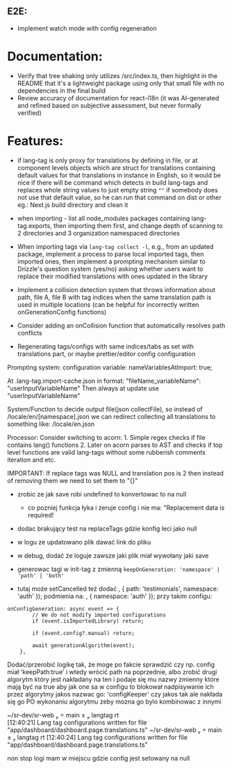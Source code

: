 
## E2E:

- Implement watch mode with config regeneration

# Documentation:

- Verify that tree shaking only utilizes /src/index.ts, then highlight in the README that it's a lightweight package using only that small file with no dependencies in the final build
- Review accuracy of documentation for react-i18n (it was AI-generated and refined based on subjective assessment, but never formally verified)

# Features:

- if lang-tag is only proxy for translations by defining in file, or at component levels
objects which are struct for translations containing default values for that translations
in instance in English, so it would be nice if there will be command which detects
in build lang-tags and replaces whole string values to just empty string `""` if somebody does
not use that default value, so he can run that command on dist or other eg.: Next.js build directory and clean it

- when importing - list all node_modules packages containing lang-tag.exports, then importing them first, and change depth of scanning to 2 directories and 3 organization namespaced directories

- When importing tags via `lang-tag collect -l`, e.g., from an updated package, implement a process to parse local imported tags, then imported ones, then implement a prompting mechanism similar to Drizzle's question system (yes/no) asking whether users want to replace their modified translations with ones updated in the library
- Implement a collision detection system that throws information about path, file A, file B with tag indices when the same translation path is used in multiple locations (can be helpful for incorrectly written onGenerationConfig functions)
- Consider adding an onCollision function that automatically resolves path conflicts
- Regenerating tags/configs with same indices/tabs as set with translations part, or maybe prettier/editor config configuration


Prompting system:
configuration variable: nameVariablesAtImport: true;

At .lang-tag.import-cache.json in format:
"fileName_variableName": "userInputVariableName"
Then always at update use "userInputVariableName"

System/Function to decide output file(json collectFile), so instead of /locale/en/[namespace].json we can redirect collecting all translations to something like: /locale/en.json 



Processor: Consider switching to acorn:
    1. Simple regex checks if file contains lang() functions
    2. Later on acorn parses to AST and checks if top level functions are valid lang-tags without some rubberish comments iteration and etc.


IMPORTANT: If replace tags was NULL and translation pos is 2 then instead of removing them we need to set them to "{}"


- zrobic ze jak save robi undefined to konvertowac to na null
  - co pozniej funkcja łyka i zeruje config i nie ma:
    "Replacement data is required!


- dodac brakujący test na replaceTags gdzie konfig leci jako null


- w logu ze updatowano plik dawać link do pliku



- w debug, dodać że loguje zawsze jaki plik miał wywołany jaki save


- generowac tagi w init-tag z zmienną `keepOnGeneration: 'namespace' | 'path' | 'both'`


- tutaj może setCancelled też dodać
, { path: 'testimonials', namespace: 'auth' });
podmienia na:
, { namespace: 'auth' });
przy takim configu: 
```
onConfigGeneration: async event => {
		// We do not modify imported configurations
		if (event.isImportedLibrary) return;

		if (event.config?.manual) return;

		await generationAlgorithm(event);
	},
```
Dodać/przerobić logikę tak, że moge po fakcie sprawdzić czy np. config miał 'keepPath:true' i wtedy wrócić path na poprzednie, 
albo zrobić drugi algorytm który jest nakładany na ten i podaje się mu nazwy zmienny które mają być na true aby jak one sa w configu to blokował nadpisywanie ich przez algorytmy
jakos nazwac go: 'configKeeper' czy jakos tak
ale nakłada się go PO wykonaniu algorytmu zeby mozna go bylo kombinowac z innymi 



~/sr-dev/sr-web   main ±  langtag rt     
[12:40:21] Lang tag configurations written for file "app/dashboard/dashboard.page.translations.ts"
~/sr-dev/sr-web   main ±  langtag rt
[12:40:24] Lang tag configurations written for file "app/dashboard/dashboard.page.translations.ts"

non stop logi mam w miejscu gdzie config jest setowany na null